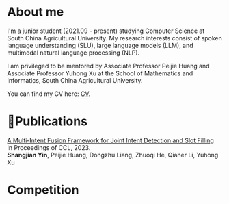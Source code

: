 # About me
I'm a junior student (2021.09 - present) studying Computer Science at South China Agricultural University. My research interests consist of spoken language understanding (SLU), large language models (LLM), and multimodal natural language processing (NLP).

I am privileged to be mentored by Associate Professor Peijie Huang and Associate Professor Yuhong Xu at the School of Mathematics and Informatics, South China Agricultural University.

You can find my CV here: [CV](../files/cv.pdf).

 # 📝Publications

[A Multi-Intent Fusion Framework for Joint Intent Detection and Slot Filling](https://aclanthology.org/2023.ccl-1.5.pdf) <br>
In Proceedings of CCL, 2023. <br>
**Shangjian Yin**, Peijie Huang, Dongzhu Liang, Zhuoqi He, Qianer Li, Yuhong Xu <br>


# Competition
